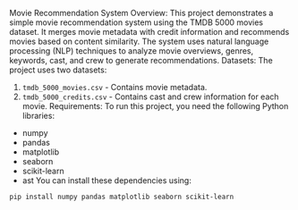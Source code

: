 Movie Recommendation System
Overview:
This project demonstrates a simple movie recommendation system using the TMDB 5000 movies dataset. It merges movie metadata with credit information and recommends movies based on content similarity. The system uses natural language processing (NLP) techniques to analyze movie overviews, genres, keywords, cast, and crew to generate recommendations.
Datasets:
The project uses two datasets:
1. `tmdb_5000_movies.csv` - Contains movie metadata.
2. `tmdb_5000_credits.csv` - Contains cast and crew information for each movie.
Requirements:
To run this project, you need the following Python libraries:
- numpy
- pandas
- matplotlib
- seaborn
- scikit-learn
- ast
You can install these dependencies using:
```bash
pip install numpy pandas matplotlib seaborn scikit-learn
